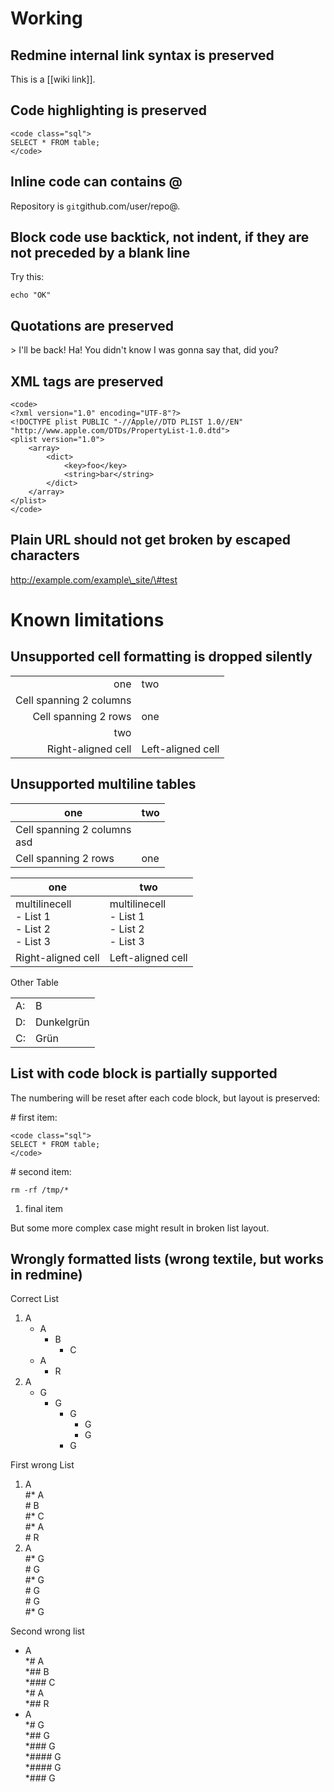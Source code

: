 # Working

## Redmine internal link syntax is preserved

This is a \[\[wiki link\]\].

## Code highlighting is preserved

    <code class="sql">
    SELECT * FROM table;
    </code>

## Inline code can contains @

Repository is `git`github.com/user/repo@.

## Block code use backtick, not indent, if they are not preceded by a blank line

Try this:

    echo "OK"

## Quotations are preserved

&gt; I'll be back! Ha! You didn't know I was gonna say that, did you?

## XML tags are preserved

    <code>
    <?xml version="1.0" encoding="UTF-8"?>
    <!DOCTYPE plist PUBLIC "-//Apple//DTD PLIST 1.0//EN" "http://www.apple.com/DTDs/PropertyList-1.0.dtd">
    <plist version="1.0">
        <array>
            <dict>
                <key>foo</key>
                <string>bar</string>
            </dict>
        </array>
    </plist>
    </code>

## Plain URL should not get broken by escaped characters

http://example.com/example\_site/\#test

# Known limitations

## Unsupported cell formatting is dropped silently

<table>
<tbody>
<tr class="odd">
<td style="text-align: right;">one</td>
<td style="text-align: left;">two</td>
</tr>
<tr class="even">
<td style="text-align: right;">Cell spanning 2 columns</td>
<td style="text-align: left;"></td>
</tr>
<tr class="odd">
<td style="text-align: right;">Cell spanning 2 rows</td>
<td style="text-align: left;">one</td>
</tr>
<tr class="even">
<td style="text-align: right;">two</td>
<td style="text-align: left;"></td>
</tr>
<tr class="odd">
<td style="text-align: right;">Right-aligned cell</td>
<td style="text-align: left;">Left-aligned cell</td>
</tr>
</tbody>
</table>

## Unsupported multiline tables

<table>
<thead>
<tr class="header">
<th>one</th>
<th>two</th>
</tr>
</thead>
<tbody>
<tr class="odd">
<td>Cell spanning 2 columns<br />
asd</td>
<td></td>
</tr>
<tr class="even">
<td>Cell spanning 2 rows</td>
<td>one</td>
</tr>
</tbody>
</table>

<table>
<thead>
<tr class="header">
<th>one</th>
<th>two</th>
</tr>
</thead>
<tbody>
<tr class="odd">
<td>multilinecell<br />
- List 1<br />
- List 2<br />
- List 3</td>
<td>multilinecell<br />
- List 1<br />
- List 2<br />
- List 3</td>
</tr>
<tr class="even">
<td>Right-aligned cell</td>
<td>Left-aligned cell</td>
</tr>
</tbody>
</table>

Other Table

<table>
<tbody>
<tr class="odd">
<td>A:</td>
<td>B</td>
</tr>
<tr class="even">
<td>D:</td>
<td>Dunkelgrün</td>
</tr>
<tr class="odd">
<td>C:</td>
<td>Grün</td>
</tr>
</tbody>
</table>

## List with code block is partially supported

The numbering will be reset after each code block, but layout is preserved:

\# first item:

    <code class="sql">
    SELECT * FROM table;
    </code>

\# second item:

    rm -rf /tmp/*

1.  final item

But some more complex case might result in broken list layout.

## Wrongly formatted lists (wrong textile, but works in redmine)

Correct List

1.  A
    -   A
        -   B
            -   C
    -   A
        -   R
2.  A
    -   G
        -   G
            -   G
                -   G
                -   G
            -   G

First wrong List

1.  A  
    \#\* A  
    \# B  
    \#\* C  
    \#\* A  
    \# R
2.  A  
    \#\* G  
    \# G  
    \#\* G  
    \# G  
    \# G  
    \#\* G

Second wrong list

-   A  
    \*\# A  
    \*\#\# B  
    \*\#\#\# C  
    \*\# A  
    \*\#\# R
-   A  
    \*\# G  
    \*\#\# G  
    \*\#\#\# G  
    \*\#\#\#\# G  
    \*\#\#\#\# G  
    \*\#\#\# G
